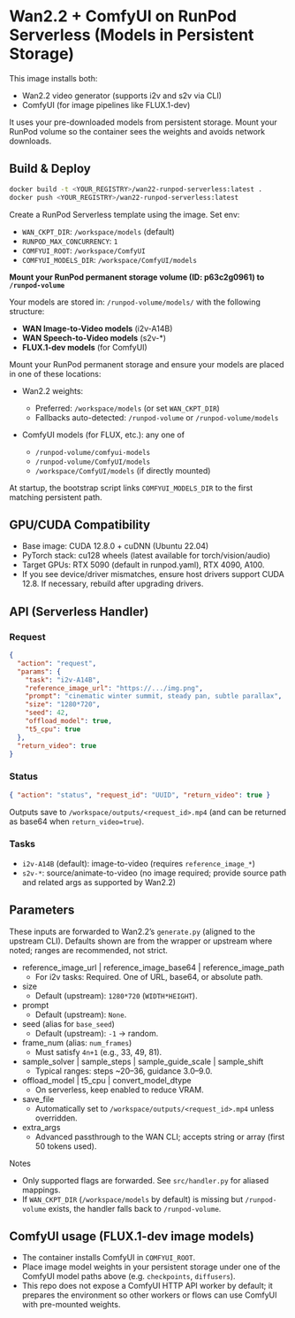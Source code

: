 # Wan2.2 + ComfyUI on RunPod Serverless (Models in Persistent Storage)

This image installs both:
- Wan2.2 video generator (supports i2v and s2v via CLI)
- ComfyUI (for image pipelines like FLUX.1-dev)

It uses your pre-downloaded models from persistent storage. Mount your RunPod volume so the container sees the weights and avoids network downloads.

## Build & Deploy
```bash
docker build -t <YOUR_REGISTRY>/wan22-runpod-serverless:latest .
docker push <YOUR_REGISTRY>/wan22-runpod-serverless:latest
```
Create a RunPod Serverless template using the image. Set env:
- `WAN_CKPT_DIR`: `/workspace/models` (default)
- `RUNPOD_MAX_CONCURRENCY`: `1`
- `COMFYUI_ROOT`: `/workspace/ComfyUI`
- `COMFYUI_MODELS_DIR`: `/workspace/ComfyUI/models`

**Mount your RunPod permanent storage volume (ID: p63c2g0961) to `/runpod-volume`**

Your models are stored in: `/runpod-volume/models/` with the following structure:
- **WAN Image-to-Video models** (i2v-A14B)
- **WAN Speech-to-Video models** (s2v-*)
- **FLUX.1-dev models** (for ComfyUI)

Mount your RunPod permanent storage and ensure your models are placed in one of these locations:

- Wan2.2 weights:
  - Preferred: `/workspace/models` (or set `WAN_CKPT_DIR`)
  - Fallbacks auto-detected: `/runpod-volume` or `/runpod-volume/models`

- ComfyUI models (for FLUX, etc.): any one of
  - `/runpod-volume/comfyui-models`
  - `/runpod-volume/ComfyUI/models`
  - `/workspace/ComfyUI/models` (if directly mounted)

At startup, the bootstrap script links `COMFYUI_MODELS_DIR` to the first matching persistent path.

## GPU/CUDA Compatibility
- Base image: CUDA 12.8.0 + cuDNN (Ubuntu 22.04)
- PyTorch stack: cu128 wheels (latest available for torch/vision/audio)
- Target GPUs: RTX 5090 (default in runpod.yaml), RTX 4090, A100.
- If you see device/driver mismatches, ensure host drivers support CUDA 12.8. If necessary, rebuild after upgrading drivers.

## API (Serverless Handler)
### Request
```json
{
  "action": "request",
  "params": {
    "task": "i2v-A14B",
    "reference_image_url": "https://.../img.png",
    "prompt": "cinematic winter summit, steady pan, subtle parallax",
    "size": "1280*720",
    "seed": 42,
    "offload_model": true,
    "t5_cpu": true
  },
  "return_video": true
}
```

### Status
```json
{ "action": "status", "request_id": "UUID", "return_video": true }
```

Outputs save to `/workspace/outputs/<request_id>.mp4` (and can be returned as base64 when `return_video=true`).

### Tasks
- `i2v-A14B` (default): image-to-video (requires `reference_image_*`)
- `s2v-*`: source/animate-to-video (no image required; provide source path and related args as supported by Wan2.2)

## Parameters
These inputs are forwarded to Wan2.2’s `generate.py` (aligned to the upstream CLI). Defaults shown are from the wrapper or upstream where noted; ranges are recommended, not strict.

- reference_image_url | reference_image_base64 | reference_image_path
  - For i2v tasks: Required. One of URL, base64, or absolute path.
- size
  - Default (upstream): `1280*720` (`WIDTH*HEIGHT`).
- prompt
  - Default (upstream): `None`.
- seed (alias for `base_seed`)
  - Default (upstream): `-1` → random.
- frame_num (alias: `num_frames`)
  - Must satisfy `4n+1` (e.g., 33, 49, 81).
- sample_solver | sample_steps | sample_guide_scale | sample_shift
  - Typical ranges: steps ~20–36, guidance 3.0–9.0.
- offload_model | t5_cpu | convert_model_dtype
  - On serverless, keep enabled to reduce VRAM.
- save_file
  - Automatically set to `/workspace/outputs/<request_id>.mp4` unless overridden.
- extra_args
  - Advanced passthrough to the WAN CLI; accepts string or array (first 50 tokens used).

Notes
- Only supported flags are forwarded. See `src/handler.py` for aliased mappings.
- If `WAN_CKPT_DIR` (`/workspace/models` by default) is missing but `/runpod-volume` exists, the handler falls back to `/runpod-volume`.

## ComfyUI usage (FLUX.1-dev image models)
- The container installs ComfyUI in `COMFYUI_ROOT`.
- Place image model weights in your persistent storage under one of the ComfyUI model paths above (e.g. `checkpoints`, `diffusers`).
- This repo does not expose a ComfyUI HTTP API worker by default; it prepares the environment so other workers or flows can use ComfyUI with pre-mounted weights.

